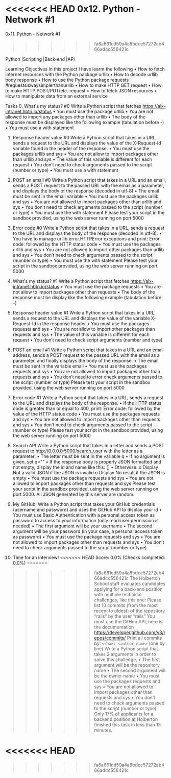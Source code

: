 <<<<<<< HEAD
0x12. Python - Network #1
=======
0x11. Python - Network #1
>>>>>>> fa6a661cd59a4a8bdce57272ab466ad4c556421c


Python                 |Scripting                               |Back-end                               |API



Learning Objectives
In this project I have learnt the following
•	How to fetch internet resources with the Python package urllib
•	How to decode urllib body response
•	How to use the Python package requests #requestsiswaysimplerthanurllib
•	How to make HTTP GET request
•	How to make HTTP POST/PUT/etc. request
•	How to fetch JSON resources
•	How to manipulate data from an external service

Tasks
0. What's my status? #0
Write a Python script that fetches https://alx-intranet.hbtn.io/status
•	You must use the package urllib
•	You are not allowed to import any packages other than urllib
•	The body of the response must be displayed like the following example (tabulation before -)
•	You must use a with statement

1. Response header value #0
Write a Python script that takes in a URL, sends a request to the URL and displays the value of the X-Request-Id variable found in the header of the response.
•	You must use the packages urllib and sys
•	You are not allow to import packages other than urllib and sys
•	The value of this variable is different for each request
•	You don’t need to check arguments passed to the script (number or type)
•	You must use a with statement

2. POST an email #0
Write a Python script that takes in a URL and an email, sends a POST request to the passed URL with the email as a parameter, and displays the body of the response (decoded in utf-8)
•	The email must be sent in the email variable
•	You must use the packages urllib and sys
•	You are not allowed to import packages other than urllib and sys
•	You don’t need to check arguments passed to the script (number or type)
•	You must use the with statement
Please test your script in the sandbox provided, using the web server running on port 5000


3. Error code #0
Write a Python script that takes in a URL, sends a request to the URL and displays the body of the response (decoded in utf-8).
•	You have to manage urllib.error.HTTPError exceptions and print: Error code: followed by the HTTP status code
•	You must use the packages urllib and sys
•	You are not allowed to import other packages than urllib and sys
•	You don’t need to check arguments passed to the script (number or type)
•	You must use the with statement
Please test your script in the sandbox provided, using the web server running on port 5000



4. What's my status? #1
Write a Python script that fetches https://alx-intranet.hbtn.io/status
•	You must use the package requests
•	You are not allow to import packages other than requests
•	The body of the response must be display like the following example (tabulation before -)


5. Response header value #1
Write a Python script that takes in a URL, sends a request to the URL and displays the value of the variable X-Request-Id in the response header
•	You must use the packages requests and sys
•	You are not allow to import other packages than requests and sys
•	The value of this variable is different for each request
•	You don’t need to check script arguments (number and type)


6. POST an email #1
Write a Python script that takes in a URL and an email address, sends a POST request to the passed URL with the email as a parameter, and finally displays the body of the response.
•	The email must be sent in the variable email
•	You must use the packages requests and sys
•	You are not allowed to import packages other than requests and sys
•	You don’t need to error check arguments passed to the script (number or type)
Please test your script in the sandbox provided, using the web server running on port 5000


7. Error code #1
Write a Python script that takes in a URL, sends a request to the URL and displays the body of the response.
•	If the HTTP status code is greater than or equal to 400, print: Error code: followed by the value of the HTTP status code
•	You must use the packages requests and sys
•	You are not allowed to import packages other than requests and sys
•	You don’t need to check arguments passed to the script (number or type)
Please test your script in the sandbox provided, using the web server running on port 5000



8. Search API
Write a Python script that takes in a letter and sends a POST request to http://0.0.0.0:5000/search_user with the letter as a parameter.
•	The letter must be sent in the variable q
•	If no argument is given, set q=""
•	If the response body is properly JSON formatted and not empty, display the id and name like this: [<id>] <name>
•	Otherwise:
o	Display Not a valid JSON if the JSON is invalid
o	Display No result if the JSON is empty
•	You must use the package requests and sys
•	You are not allowed to import packages other than requests and sys
Please test your script in the sandbox provided, using the web server running on port 5000. All JSON generated by this server are random.



9. My GitHub!
Write a Python script that takes your GitHub credentials (username and password) and uses the GitHub API to display your id
•	You must use Basic Authentication with a personal access token as password to access to your information (only read:user permission is needed)
•	The first argument will be your username
•	The second argument will be your password (in your case, a personal access token as password)
•	You must use the package requests and sys
•	You are not allowed to import packages other than requests and sys
•	You don’t need to check arguments passed to the script (number or type)


10. Time for an interview!
<<<<<<< HEAD
Score: 0.0% (Checks completed: 0.0%)
=======
>>>>>>> fa6a661cd59a4a8bdce57272ab466ad4c556421c
The Holberton School staff evaluates candidates applying for a back-end position with multiple technical challenges, like this one:
Please list 10 commits (from the most recent to oldest) of the repository “rails” by the user “rails”
You must use the GitHub API, here is the documentation https://developer.github.com/v3/repos/commits/
Print all commits by: `<sha>: <author name>` (one by line)
Write a Python script that takes 2 arguments in order to solve this challenge.
•	The first argument will be the repository name
•	The second argument will be the owner name
•	You must use the packages requests and sys
•	You are not allowed to import packages other than requests and sys
•	You don’t need to check arguments passed to the script (number or type)
Only 17% of applicants for a backend position at Holberton finished this task in less than 15 minutes.

<<<<<<< HEAD
=======

>>>>>>> fa6a661cd59a4a8bdce57272ab466ad4c556421c
